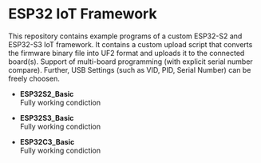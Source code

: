 # ESP32 IoT Framework
This repository contains example programs of a custom ESP32-S2 and ESP32-S3 IoT framework.
It contains a custom upload script that converts the firmware binary file into UF2 format and uploads it to the connected board(s).
Support of multi-board programming (with explicit serial number compare).
Further, USB Settings (such as VID, PID, Serial Number) can be freely choosen.

* __ESP32S2_Basic__ <br />
  Fully working condiction <br />

* __ESP32S3_Basic__ <br />
  Fully working condiction

* __ESP32C3_Basic__ <br />
  Fully working condiction
